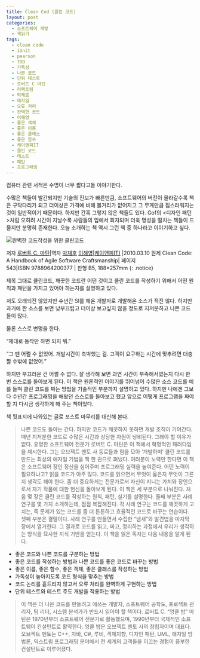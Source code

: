 ```yaml
---
title: Clean Cod (클린 코드)
layout: post
categories:
  - 소프트웨어 개발
  - 책읽기
tags:
  - clean code
  - iUnit
  - pearson
  - TDD
  - 가독성
  - 나쁜 코드
  - 단위 테스트
  - 로버트 C 마틴
  - 리팩토링
  - 박재호
  - 애자일
  - 오류 처리
  - 완벽한 코드
  - 이해영
  - 좋은 객체
  - 좋은 이름
  - 좋은 클래스
  - 좋은 함수
  - 케이앤피IT
  - 클린 코드
  - 테스트
  - 패턴
  - 프로그래밍
---
```

컴퓨터 관련 서적은 수명이 너무 짧다고들 이야기한다.

수많은 책들이 발간되지만 기술의 진보가 빠른만큼, 소프트웨어의 버전이 올라갈수록 책은 구닥다리가 되고 더이상은 가격에 비해 볼거리가 없어지고 그 무게만큼 짐스러워지는 것이 일반적이기 때문이다. 하지만 간혹 그렇지 않은 책들도 있다. Gof의 <디자인 패턴>처럼 오히려 시간이 지날수록 사람들의 입에서 회자되며 더욱 명성을 떨치는 책들이 드물지만 분명히 존재한다. 오늘 소개하는 책 역시 그런 책 중 하나라고 이야기하고 싶다.


![완벽한 코드작성을 위한 클린코드][1]

저자 [로버트 C. 마틴][2]|역자 [박재호][3] [이해영][4]|[케이앤피IT)][5] |2010.03.10
원제 Clean Code: A Handbook of Agile Software Craftsmanship| 페이지 543|ISBN 9788964200377 | 판형 B5, 188*257mm
{: .notice}


제목 그대로 클린코드, 깨끗한 코드란 어떤 것이고 클린 코드를 작성하기 위해서 어떤 원칙과 패턴을 가지고 있어야 하는지를 설명하고 있다.

저도 오래되진 않았지만 수년간 SI를 해온 개발자로 개발해온 소스가 적진 않다. 하지만 과거에 짠 소스를 보면 낮부끄럽고 더이상 보고싶지 않을 정도로 지저분하고 나쁜 코드들이 많다.

물론 스스로 변명을 한다.

&#8220;제대로 동작만 하면 되지 뭐.&#8221;

&#8220;그 땐 어쩔 수 없었어. 개발시간이 촉박했는 걸. 고객이 요구하는 시간에 맞추려면 대충 짤 수밖에 없었어.&#8221;

하지만 부끄러운 건 어쩔 수 없다. 잘 생각해 보면 과연 시간이 부족해서였는지 다시 한 번 스스로를 돌아보게 된다. 이 책은 원론적인 이야기를 뛰어넘어 수많은 소스 코드를 예를 들며 클린 코드를 짜는 방법을 기술적인 부분까지 설명하고 있다. 하지만 나에겐 그보다 수년간 프로그래밍을 해왔던 스스로를 돌아보고 했고 앞으로 어떻게 프로그램을 짜야 할 지 다시금 생각하게 해 주는 책이었다.

책 뒷표지에 나와있는 글로 포스트 마무리를 대신해 본다.

> 나쁜 코드도 돌아는 간다. 하지만 코드가 깨끗하지 못하면 개발 조직이 기어간다. 매년 지저분한 코드로 수많은 시간과 상당한 자원이 낭비된다. 그래야 할 이유가 없다.
> 유명한 소프트웨어 전문가 로버트 C. 마틴은 이 책에서 혁명적인 패러다임을 제시한다. 그는 오브젝트 멘토 사 동료들과 힘을 모아 &#8216;개발하며&#8217; 클린 코드를 만드는 최상의 애자일 기법을 책 한 권으로 펴냈다. 여러분이 노력만 한다면 이 책은 소프트웨어 장인 정신을 심어주며 프로그래밍 실력을 높여준다.
> 어떤 노력이 필요하냐고? 읽을 코드가 아주 많다. 코드를 읽으면서 무엇이 옳은지 무엇이 그른지 생각도 해야 한다. 좀 더 중요하게는 전문가로서 자신이 지니는 가치와 장인으로서 자기 작품에 대한 헌신을 돌아보게 된다.
> 이 책은 세 부분으로 나눠진다. 처음 몇 장은 클린 코드를 작성하는 원칙, 패턴, 실기를 설명한다. 둘째 부분은 사례 연구를 몇 가지 소개하는데, 점점 복잡해진다. 각 사례 연구는 코드를 깨끗하게 고치는, 즉 문제가 있는 코드를 좀 더 튼튼하고 효율적인 코드로 바꾸는 연습이다. 셋째 부분은 결말이다. 사례 연구를 만들면서 수집한 &#8220;냄새&#8221;와 발견법을 마지막 장에서 열거한다. 그 결과로 코드를 읽고, 짜고, 정리하는 과정에서 우리가 생각하는 방식을 묘사한 지식 기반을 얻는다.
> 이 책을 읽은 독자는 다음 내용을 알게 된다.
  * 좋은 코드와 나쁜 코드를 구분하는 방법
  * 좋은 코드를 작성하는 방법과 나쁜 코드를 좋은 코드로 바꾸는 방법
  * 좋은 이름, 좋은 함수, 좋은 객체, 좋은 클래스를 작성하는 방법
  * 가독성이 높아지도록 코드 형식을 맞추는 방법
  * 코드 논리를 흩트리지 않고서 오류 처리를 완벽하게 구현하는 방법
  * 단위 테스트와 테스트 주도 개발을 적용하는 방법
> 이 책은 더 나은 코드를 만들려고 애쓰는 개발자, 소프트웨어 공학도, 프로젝트 관리자, 팀 리더, 시스템 분석가가 반드시 읽어야 할 책이다.
> 로버트 C. &#8220;엉클 밥&#8221; 마틴은 1970년부터 소프트웨어 전문가로 활동했으며, 1990년부터 국제적인 소프트웨어 컨설턴트로 활약한다. 엉클 밥은 오브젝트 멘토 사의 창립자이며 대표다. 오브젝트 멘토는 C++, 자바, C#, 루비, 객체지향, 디자인 패턴, UML, 애자일 방법론, 익스트림 프로그래밍 분야에서 전 세계의 고객들을 이끄는 경험이 풍부한 컨설턴트로 이루어졌다.



[1]: http://bookthumb.phinf.naver.net/cover/062/486/06248623.jpg?udate=20101028
[2]: http://book.naver.com/search/search.nhn?query=%EB%A1%9C%EB%B2%84%ED%8A%B8+C.+%EB%A7%88%ED%8B%B4&frameFilterType=1&frameFilterValue=59557
[3]: http://book.naver.com/search/search.nhn?query=%EB%B0%95%EC%9E%AC%ED%98%B8&frameFilterType=1&frameFilterValue=8455
[4]: http://book.naver.com/search/search.nhn?query=%EC%9D%B4%ED%95%B4%EC%98%81&frameFilterType=1&frameFilterValue=6986
[5]: http://book.naver.com/search/search.nhn?filterType=7&query=%EC%BC%80%EC%9D%B4%EC%95%A4%ED%94%BCIT